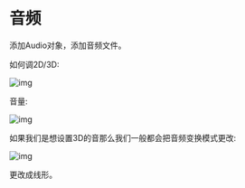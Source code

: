 # 音频

添加Audio对象，添加音频文件。

如何调2D/3D:

![img](F:\有道云笔记\qq31BDEC0D05E5A1626E555CD1BA33D617\5913302c3e214ab58773e5f4febd31f5\2a04bba0930b42e496af6a8737245fc5.jpg)

音量:

![img](F:\有道云笔记\qq31BDEC0D05E5A1626E555CD1BA33D617\4a5a1d5a4faf46e9adbe134b5ca3d4be\c80975e8486c4ef9ad9c37ba751865ea.jpg)

如果我们是想设置3D的音那么我们一般都会把音频变换模式更改:

![img](F:\有道云笔记\qq31BDEC0D05E5A1626E555CD1BA33D617\7559e7641f734b1ebd20269f40a54f26\f461daf1856944a6b55340449e0dca94.jpg)

更改成线形。